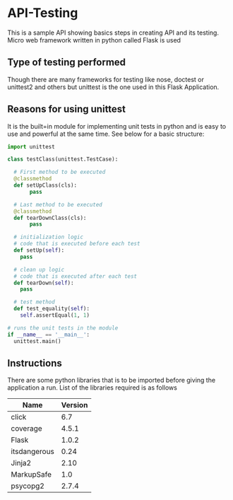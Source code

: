 # API-Testing
This is a sample API showing basics steps in creating API and its testing. Micro web framework written in python called Flask is used

## Type of testing performed
Though there are many frameworks for testing like nose, doctest or unittest2 and others but unittest is the one used in this Flask Application. 

## Reasons for using unittest
It is the built=in module for implementing unit tests in python and is easy to use and powerful at the same time.
See below for a basic structure:

```python
import unittest 

class testClass(unittest.TestCase): 

  # First method to be executed
  @classmethod
  def setUpClass(cls):
       pass 

  # Last method to be executed
  @classmethod
  def tearDownClass(cls):
       pass 

  # initialization logic
  # code that is executed before each test
  def setUp(self):
    pass 

  # clean up logic
  # code that is executed after each test
  def tearDown(self):
    pass 

  # test method
  def test_equality(self):
    self.assertEqual(1, 1) 

# runs the unit tests in the module
if __name__ == '__main__':
  unittest.main()
```
## Instructions 
There are some python libraries that is to be imported before giving the application a run.
List of the libraries required is as follows

|Name   |Version   |
|-------|----------|
click   |6.7
coverage|4.5.1
Flask   |1.0.2
itsdangerous|0.24
Jinja2  |2.10
MarkupSafe|1.0
psycopg2|2.7.4
